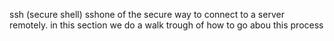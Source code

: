 ssh
(secure shell) sshone of the secure way to connect to a server remotely.
in this section we do a walk trough of how to go abou this process
